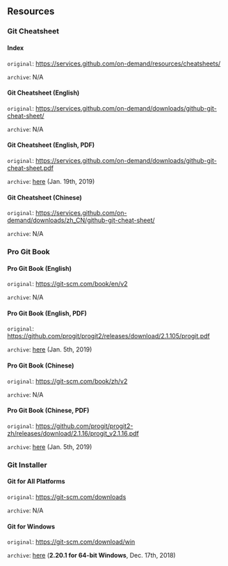 ## Resources

### Git Cheatsheet

#### Index

`original`: <https://services.github.com/on-demand/resources/cheatsheets/>

`archive`: N/A

#### Git Cheatsheet (English)

`original`: <https://services.github.com/on-demand/downloads/github-git-cheat-sheet/>

`archive`: N/A

#### Git Cheatsheet (English, PDF)

`original`: <https://services.github.com/on-demand/downloads/github-git-cheat-sheet.pdf>

`archive`: [here](resources/github-git-cheat-sheet.pdf) (Jan. 19th, 2019)

#### Git Cheatsheet (Chinese)

`original`: <https://services.github.com/on-demand/downloads/zh_CN/github-git-cheat-sheet/>

`archive`: N/A

### Pro Git Book

#### Pro Git Book (English)

`original`: <https://git-scm.com/book/en/v2>

`archive`: N/A

#### Pro Git Book (English, PDF)

`original`: <https://github.com/progit/progit2/releases/download/2.1.105/progit.pdf>

`archive`: [here](resources/progit.pdf) (Jan. 5th, 2019)

#### Pro Git Book (Chinese)

`original`: <https://git-scm.com/book/zh/v2>

`archive`: N/A

#### Pro Git Book (Chinese, PDF)

`original`: <https://github.com/progit/progit2-zh/releases/download/2.1.16/progit_v2.1.16.pdf>

`archive`: [here](resources/progit_v2.1.16.pdf) (Jan. 5th, 2019)

### Git Installer

#### Git for All Platforms

`original`: <https://git-scm.com/downloads>

`archive`: N/A

#### Git for Windows

`original`: <https://git-scm.com/download/win>

`archive`: [here](resources/Git-2.20.1-64-bit.exe) (**2.20.1 for 64-bit Windows**, Dec. 17th, 2018)

